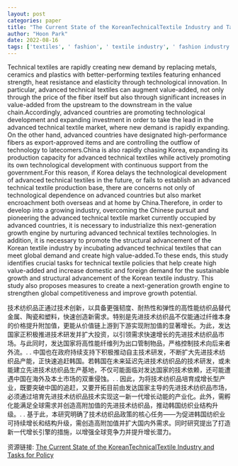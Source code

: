 ```yaml
---
layout: post
categories: paper
title: "The Current State of the KoreanTechnicalTextile Industry and Tasks for Policy"
author: "Hoon Park"
date: 2022-08-16
tags: ['textiles', ' fashion', ' textile industry', ' fashion industry', ' technical textiles', ' textile innovation', ' advanced technical textiles', ' high-performance fiber', ' competition policy', ' innovation', ' innovation policy']
---
```


Technical textiles are rapidly creating new demand by replacing metals, ceramics and plastics with better-performing textiles featuring enhanced strength, heat resistance and elasticity through technological innovation. In particular, advanced technical textiles can augment value-added, not only through the price of the fiber itself but also through significant increases in value-added from the upstream to the downstream in the value chain.Accordingly, advanced countries are promoting technological development and expanding investment in order to take the lead in the advanced technical textile market, where new demand is rapidly expanding. On the other hand, advanced countries have designated high-performance fibers as export-approved items and are controlling the outflow of technology to latecomers.China is also rapidly chasing Korea, expanding its production capacity for advanced technical textiles while actively promoting its own technological development with continuous support from the government.For this reason, if Korea delays the technological development of advanced technical textiles in the future, or fails to establish an advanced technical textile production base, there are concerns not only of technological dependence on advanced countries but also market encroachment both overseas and at home by China.Therefore, in order to develop into a growing industry, overcoming the Chinese pursuit and pioneering the advanced technical textile market currently occupied by advanced countries, it is necessary to industrialize this next-generation growth engine by nurturing advanced technical textiles technologies. In addition, it is necessary to promote the structural advancement of the Korean textile industry by incubating advanced technical textiles that can meet global demand and create high value-added.To these ends, this study identifies crucial tasks for technical textile policies that help create high value-added and increase domestic and foreign demand for the sustainable growth and structural advancement of the Korean textile industry. This study also proposes measures to create a next-generation growth engine to strengthen global competitiveness and improve growth potential.

技术纺织品正通过技术创新，以具备更强韧度、耐热性和弹性的高性能纺织品替代金属、陶瓷和塑料，快速创造新需求。特别是先进技术纺织品不仅能通过纤维本身的价格提升附加值，更能从价值链上游到下游实现附加值的显著增长。为此，发达国家正积极推进技术研发并扩大投资，以引领需求快速增长的先进技术纺织品市场。与此同时，发达国家将高性能纤维列为出口管制物品，严格控制技术向后来者外流。. . 中国也在政府持续支持下积极推动自主技术研发，不断扩大先进技术纺织品产能，正快速追赶韩国。若韩国在未来延迟先进技术纺织品的技术研发，或未能建立先进技术纺织品生产基地，不仅可能面临对发达国家的技术依赖，还可能遭遇中国在海外及本土市场的双重侵蚀。. . 因此，为将技术纺织品培育成增长型产业，既要突破中国的追赶，又要开拓目前由发达国家主导的先进技术纺织品市场，必须通过培育先进技术纺织品技术实现这一新一代增长动能的产业化。此外，需孵化能满足全球需求并创造高附加值的先进技术纺织品，推动韩国纺织业结构升级。. . 基于此，本研究明确了技术纺织品政策的核心任务——为促进韩国纺织业可持续增长和结构升级，需创造高附加值并扩大国内外需求。同时研究提出了打造新一代增长引擎的措施，以增强全球竞争力并提升增长潜力。

资源链接: [The Current State of the KoreanTechnicalTextile Industry and Tasks for Policy](https://papers.ssrn.com/sol3/papers.cfm?abstract_id=4190717)

